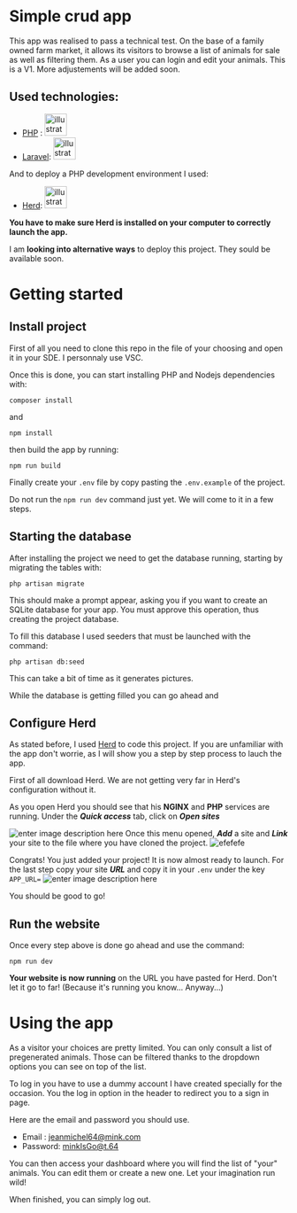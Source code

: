 

  

# Simple crud app

 This app was realised to pass a technical test. On the base of a family owned farm market, it allows its visitors to browse a list of animals for sale as well as filtering them. As a user you can login and edit your animals.
This is a V1. More adjustements will be added soon.

## Used technologies:


 - [PHP](https://www.php.net/) :  <img src="https://www.vectorlogo.zone/logos/php/php-icon.svg" alt="illustrator" width="40" height="40"/>
 - [Laravel](https://laravel.com/):  <img src="https://www.vectorlogo.zone/logos/laravel/laravel-icon.svg" alt="illustrator" width="40" height="40"/>

And to deploy a PHP development environment I used:

 - [Herd](https://herd.laravel.com): <img src="https://external-content.duckduckgo.com/iu/?u=https%3A%2F%2Fherd.laravel.com%2Fimages%2Fappicon.png&f=1&nofb=1&ipt=f3e0c903c077d2e36de4aae25170a64cd2c6b31dc52cb4042ff9dfda6989878d&ipo=images" alt="illustrator" width="40" height="40"/>
 
**You have to make sure Herd is installed on your computer to correctly launch the app.** 

I am **looking into alternative ways** to deploy this project. They sould be available soon.






# Getting started

## Install project

First of all you need to clone this repo in the file of your choosing and open it in your SDE. I personnaly use VSC.

Once this is done, you can start installing PHP and Nodejs dependencies with:

    composer install
and

    npm install

then build the app by running:

    npm run build
  
  Finally create your `.env` file by copy pasting the `.env.example` of the project.
  
  Do not run the `npm run dev` command just yet. We will come to it in a few steps.
  
## Starting the database

After installing the project we need to get the database running, starting by migrating the tables with:

    php artisan migrate
    
This should make a prompt appear, asking you if you want to create an SQLite database for your app. You must approve this operation, thus creating the project database.

To fill this database I used seeders that must be launched with the command:

    php artisan db:seed

This can take a bit of time as it generates pictures.

While the database is getting filled you can go ahead and

## Configure Herd

As stated before, I used [Herd](https://herd.laravel.com) to code this project. If you are unfamiliar with the app don't worrie, as I will show you a step by step process to lauch the app.

First of all download Herd. We are not getting very far in Herd's configuration without it.

As you open Herd you should see that his **NGINX** and **PHP** services are running. 
Under the ***Quick access*** tab, click on ***Open sites***

![enter image description here](https://i.imgur.com/Pq0Tou3.png)
 Once this menu opened, ***Add*** a site and ***Link*** your site to the file where you have cloned the project.
![efefefe](https://i.imgur.com/mFJWh6M.png)

Congrats! You just added your project! It is now almost ready to launch. 
 For the last step copy your site ***URL*** and copy it in your `.env` under the key `APP_URL=`
![enter image description here](https://i.imgur.com/6tkCwHF.png)

You should be good to go!

## Run the website

Once every step above is done go ahead and use the command:

    npm run dev
   
   **Your website is now running** on the URL you have pasted for Herd. Don't let it go to far!
   (Because it's running you know... Anyway...)

# Using the app

As a visitor your choices are pretty limited. You can only consult a list of pregenerated animals.
Those can be filtered thanks to the dropdown options you can see on top of the list.

To log in you have to use a dummy account I have created specially for the occasion. You the log in option in the header to redirect you to a sign in page.

Here are the email and password you should use. 

 - Email : jeanmichel64@mink.com
 - Password: minkIsGo@t.64

You can then access your dashboard where you will find the list of "your" animals. You can edit them or create a new one. Let your imagination run wild!

When finished, you can simply log out.
